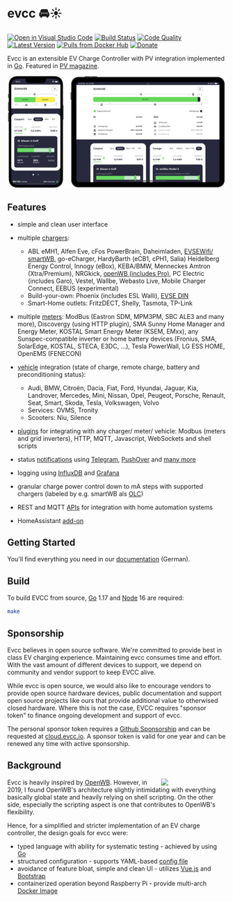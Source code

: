 # evcc 🚘☀️

[![Open in Visual Studio Code](https://open.vscode.dev/badges/open-in-vscode.svg)](https://open.vscode.dev/evcc-io/evcc)
[![Build Status](https://github.com/evcc-io/evcc/workflows/Build/badge.svg)](https://github.com/evcc-io/evcc/actions?query=workflow%3ABuild)
[![Code Quality](https://goreportcard.com/badge/github.com/evcc-io/evcc)](https://goreportcard.com/report/github.com/evcc-io/evcc)
[![Latest Version](https://img.shields.io/github/release/evcc-io/evcc.svg)](https://github.com/evcc-io/evcc/releases)
[![Pulls from Docker Hub](https://img.shields.io/docker/pulls/andig/evcc.svg)](https://hub.docker.com/r/andig/evcc)
[![Donate](https://img.shields.io/badge/Donate-PayPal-green.svg)](https://www.paypal.com/cgi-bin/webscr?cmd=_s-xclick&hosted_button_id=48YVXXA7BDNC2)

Evcc is an extensible EV Charge Controller with PV integration implemented in [Go][2]. Featured in [PV magazine](https://www.pv-magazine.de/2021/01/15/selbst-ist-der-groeoenlandhof-wallbox-ladesteuerung-selbst-gebaut/).

![Screenshot](docs/screenshot.png)

## Features

- simple and clean user interface
- multiple [chargers](https://docs.evcc.io/docs/devices/chargers):
  - ABL eMH1, Alfen Eve, cFos PowerBrain, Daheimladen, [EVSEWifi/ smartWB](https://www.evse-wifi.de), go-eCharger, HardyBarth (eCB1, cPH1, Salia) Heidelberg Energy Control, Innogy (eBox), KEBA/BMW, Menneckes  Amtron (Xtra/Premium), NRGkick, [openWB (includes Pro)](https://openwb.de/), PC Electric (includes Garo), Vestel, Wallbe, Webasto Live, Mobile Charger Connect, EEBUS (experimental)
  - Build-your-own: Phoenix (includes ESL Walli), [EVSE DIN](https://www.evse-wifi.de/produkt-schlagwort/simple-evse-wb/)
  - Smart-Home outlets: FritzDECT, Shelly, Tasmota, TP-Link
- multiple [meters](https://docs.evcc.io/docs/devices/meters): ModBus (Eastron SDM, MPM3PM, SBC ALE3 and many more), Discovergy (using HTTP plugin), SMA Sunny Home Manager and Energy Meter, KOSTAL Smart Energy Meter (KSEM, EMxx), any Sunspec-compatible inverter or home battery devices (Fronius, SMA, SolarEdge, KOSTAL, STECA, E3DC, ...), Tesla PowerWall, LG ESS HOME, OpenEMS (FENECON)
- [vehicle](https://docs.evcc.io/docs/devices/vehicles) integration (state of charge, remote charge, battery and preconditioning status):
  - Audi, BMW, Citroën, Dacia, Fiat, Ford, Hyundai, Jaguar, Kia, Landrover, Mercedes, Mini, Nissan, Opel, Peugeot, Porsche, Renault, Seat, Smart, Skoda, Tesla, Volkswagen, Volvo
  - Services: OVMS, Tronity
  - Scooters: Niu, Silence

- [plugins](https://docs.evcc.io/docs/reference/plugins) for integrating with any charger/ meter/ vehicle: Modbus (meters and grid inverters), HTTP, MQTT, Javascript, WebSockets and shell scripts
- status [notifications](https://docs.evcc.io/docs/reference/configuration/messaging) using [Telegram](https://telegram.org), [PushOver](https://pushover.net) and [many more](https://containrrr.dev/shoutrrr/)
- logging using [InfluxDB](https://www.influxdata.com) and [Grafana](https://grafana.com/grafana/)
- granular charge power control down to mA steps with supported chargers (labeled by e.g. smartWB als [OLC](https://board.evse-wifi.de/viewtopic.php?f=16&t=187))
- REST and MQTT [APIs](https://docs.evcc.io/docs/reference/api) for integration with home automation systems
- HomeAssistant [add-on](https://github.com/evcc-io/evcc-hassio-addon)

## Getting Started

You'll find everything you need in our [documentation](https://docs.evcc.io/) (German).

## Build

To build EVCC from source, [Go][2] 1.17 and [Node][3] 16 are required:

```sh
make
```

## Sponsorship

Evcc believes in open source software. We're committed to provide best in class EV charging experience.
Maintaining evcc consumes time and effort. With the vast amount of different devices to support, we depend on community and vendor support to keep EVCC alive.

While evcc is open source, we would also like to encourage vendors to provide open source hardware devices, public documentation and support open source projects like ours that provide additional value to otherwised closed hardware. Where this is not the case, EVCC requires "sponsor token" to finance ongoing development and support of evcc.

The personal sponsor token requires a [Github Sponsorship](https://github.com/sponsors/andig) and can be requested at [cloud.evcc.io](https://cloud.evcc.io/). A sponsor token is valid for one year and can be renewed any time with active sponsorship.

## Background

<img src="docs/logo.png" align="right" width="150" />

Evcc is heavily inspired by [OpenWB][1]. However, in 2019, I found OpenWB's architecture slightly intimidating with everything basically global state and heavily relying on shell scripting. On the other side, especially the scripting aspect is one that contributes to OpenWB's flexibility.

Hence, for a simplified and stricter implementation of an EV charge controller, the design goals for evcc were:

- typed language with ability for systematic testing - achieved by using [Go][2]
- structured configuration - supports YAML-based [config file](evcc.dist.yaml)
- avoidance of feature bloat, simple and clean UI - utilizes [Vue.js][4] and [Bootstrap][5]
- containerized operation beyond Raspberry Pi - provide multi-arch [Docker Image][6]

[1]: https://github.com/snaptec/openWB
[2]: https://golang.org
[3]: https://nodejs.org/
[4]: https://vuejs.org
[5]: https://getbootstrap.org
[6]: https://hub.docker.com/repository/docker/andig/evcc
